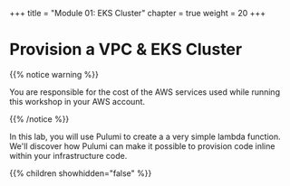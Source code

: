 +++
title = "Module 01: EKS Cluster"
chapter = true
weight = 20
+++

# Provision a VPC & EKS Cluster

{{% notice warning %}}<p> You are responsible for the cost of the AWS services used while running this workshop in your AWS account.</p> {{% /notice %}}

In this lab, you will use Pulumi to create a a very simple lambda function. We'll discover how Pulumi can make it possible to provision code inline within your infrastructure code.

{{% children showhidden="false" %}}
